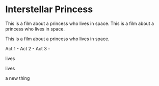 # Interstellar Princess

This is a film about a princess who lives in space.
This is a film about a princess who lives in space.

This is a film about a princess who lives in space.

Act 1 -
Act 2 -
Act 3 -

lives

lives

a new thing
